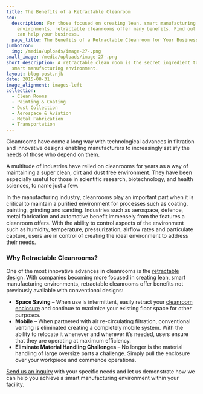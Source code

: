 ```yaml
---
title: The Benefits of a Retractable Cleanroom
seo:
  description: For those focused on creating lean, smart manufacturing
    environments, retractable cleanrooms offer many benefits. Find out how they
    can help your business.
  page_title: The Benefits of a Retractable Cleanroom for Your Business
jumbotron:
  img: /media/uploads/image-27-.png
small_image: /media/uploads/image-27-.png
short_description: A retractable clean room is the secret ingredient to lean,
  smart manufacturing environment.
layout: blog-post.njk
date: 2015-08-31
image_alignment: images-left
collection:
  - Clean Rooms
  - Painting & Coating
  - Dust Collection
  - Aerospace & Aviation
  - Metal Fabrication
  - Transportation
---
```


Cleanrooms have come a long way with technological advances in filtration and innovative designs enabling manufacturers to increasingly satisfy the needs of those who depend on them.

A multitude of industries have relied on cleanrooms for years as a way of maintaining a super clean, dirt and dust free environment. They have been especially useful for those in scientific research, biotechnology, and health sciences, to name just a few.

In the manufacturing industry, cleanrooms play an important part when it is critical to maintain a purified environment for processes such as coating, painting, grinding and sanding. Industries such as aerospace, defence, metal fabrication and automotive benefit immensely from the features a cleanroom offers. With the ability to control aspects of the environment such as humidity, temperature, pressurization, airflow rates and particulate capture, users are in control of creating the ideal environment to address their needs.

### Why Retractable Cleanrooms?

One of the most innovative advances in cleanrooms is the [retractable design](https://www.duroair.com/technologies-solutions/retractable-enclosure-systems/). With companies becoming more focused in creating lean, smart manufacturing environments, retractable cleanrooms offer benefits not previously available with conventional designs:

- **Space Saving** – When use is intermittent, easily retract your [cleanroom enclosure](/technologies-solutions/clean-room-solutions/) and continue to maximize your existing floor space for other purposes.
- **Mobile** – When partnered with air re-circulating filtration, conventional venting is eliminated creating a completely mobile system. With the ability to relocate it whenever and wherever it’s needed, users ensure that they are operating at maximum efficiency.
- **Eliminate Material Handling Challenges** – No longer is the material handling of large oversize parts a challenge. Simply pull the enclosure over your workpiece and commence operations.

[Send us an inquiry](https://www.duroair.com/contact-us/) with your specific needs and let us demonstrate how we can help you achieve a smart manufacturing environment within your facility.
